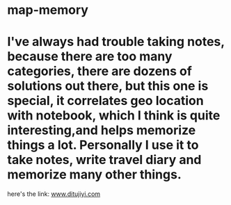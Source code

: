 # map-memory
# I've always had trouble taking notes, because there are too many categories, there are dozens of solutions out there, but this one is special, it correlates geo location with notebook, which I think is quite interesting,and helps memorize things a lot. Personally I use it to take notes, write travel diary and memorize many other things.

here's the link: www.ditujiyi.com
